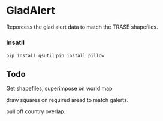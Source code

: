 # GladAlert
Reporcess the glad alert data to match the TRASE shapefiles. 

### Insatll
`pip install gsutil`
`pip install pillow`


## Todo

Get shapefiles, superimpose on world map



draw squares on required aread to match galerts. 


pull off country overlap. 


